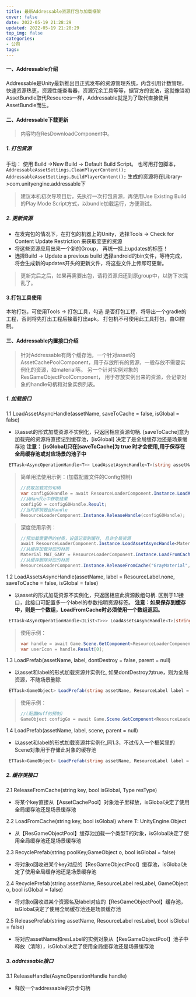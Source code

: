 ```yaml
---
title: 最新Addressable资源打包与加载框架
cover: false
date: 2022-05-19 21:28:29
updated: 2022-05-19 21:28:29
top_img: false
categories:
- 公司
tags: 
---
```


#### 一、Addressable介绍

Addressable是Unity最新推出且正式发布的资源管理系统，内含引用计数管理，快速资源热更，资源性能查看器，资源冗余工具等等，据官方的说法，这就像当初AssetBundle取代Resources一样，Addressable就是为了取代直接使用AssetBundle而生。

#### 二、Addressable下载更新
> 内容均在ResDownloadComponent中。

##### 1. 打包资源
手动： 使用 Build ->New Build -> Default Build Script。 也可用打包脚本，`AddressableAssetSettings.CleanPlayerContent();
        AddressableAssetSettings.BuildPlayerContent();`
生成的资源将在Library->com.unityengine.addressable下
> 建议本机初次导项目后，先执行一次打包资源，再使用Use Existing Build的Play Mode Script方式，以bundle加载运行，方便测试。

##### 2. 更新资源
* 在发完包的情况下，在打包的机器上的Unity，选择Tools -> Check for Content Update Restriction 来获取变更的资源
* 将这些资源应用出来一个新的Group， 再统一挂上updates的标签！
* 选择Build -> Update a previous build 选择android的bin文件，等待完成，将会生成新的updates开头的更新文件，将这些文件上传即可更新。
> 更新完后之后，如果再需要出包，请将资源归还到原group中，以防下次混乱了。

#### 3.打包工具使用
本地打包，可使用Tools -> 打包工具，勾选 是否打包工程，将导出一个gradle的工程，否则将先打出工程后接着打出apk。
打包机不可使用此工具打包，由CI控制。

#### 三、Addressable内置接口介绍

> 针对Addressable有两个缓存池，一个针对asset的 AssetCachePoolComponent，用于存放所有的资源，一般存放不需要实例化的资源，如material等。  另一个针对实例对象的 ResGameObjectPoolComponent， 用于存放实例出来的资源，会记录对象的handle句柄和对象实例列表。

 ##### 1. 加载接口

1.1 LoadAssetAsyncHandle(assetName, saveToCache = false, isGlobal = false)
 * 以asset的形式加载资源不实例化，只返回相应资源句柄. [saveToCache]意为加载完的资源将直接记到缓存池，[isGlobal] 决定了是全局缓存池还是场景缓存池
**注意： [isGlobal]只在[saveToCache]为 true 时才会使用,用于保存在全局缓存池或对应场景的池子中**
```csharp
 ETTask<AsyncOperationHandle<T>> LoadAssetAsyncHandle<T>(string assetName, bool saveToCache = false, bool isGlobal = false)
```

>简单用法使用示例：(加载配置文件的Config预制)
>
>```csharp
> //获取加载完的句柄
>var configGOHandle = await ResourceLoaderComponent.Instance.LoadAssetAsyncHandle<GameObject>("Config");
>//从Handle中获取结果
> configGO = configGOHandle.Result;
> //当时即销毁此Handle
>ResourceLoaderComponent.Instance.ReleaseHandle(configGOHandle);


>深度使用示例：
>```csharp
>//预加载需要用的材质，设值记录到缓存, 且非全局资源
>await ResourceLoaderComponent.Instance.LoadAssetAsyncHandle<Material>("GrayMaterial",true,false);
> //从缓存加载对应的材质
> Material MAT_GARY = ResourceLoaderComponent.Instance.LoadFromCache<Material>("GrayMaterial", false);
>//从缓存删除对应的材质
> ResourceLoaderComponent.Instance.ReleaseFromCache("GrayMaterial",false,typeof(Material));
>```

1.2 LoadAssetsAsyncHandle(assetName, label = ResourceLabel.none, saveToCache = false, isGlobal = false)
* 以asset的形式加载资源不实例化，只返回相应此资源数组句柄. 区别于1.1接口，此接口可配置多一个label的参数指明资源标签。
**注意：如果保存到缓存中，则是一个数组，LoadFromCache时必须使用一个数组返回。**
```csharp
 ETTask<AsyncOperationHandle<IList<T>>> LoadAssetsAsyncHandle<T>(string assetName, ResourceLabel label = ResourceLabel.none, bool saveToCache = false, bool isGlobal = false)
```

>使用示例：
>```csharp
>var handle = await Game.Scene.GetComponent<ResourceLoaderComponent>().LoadAssetsAsyncHandle<GameObject>("HeadResSmallSize",ResourceLabel.ui);
>var userIcon = handle.Result[0];
>``` 
 
1.3 LoadPrefab(assetName, label, dontDestroy = false, parent = null)
* 以asset和label的形式加载资源并实例化, 如果dontDestroy为true，则为全局资源，不随场景删除
```csharp
 ETTask<GameObject> LoadPrefab(string assetName, ResourceLabel label = ResourceLabel.none, bool dontDestroy = false, Transform parent = null)
```

>使用示例：
>```csharp
>//(配置Buff的预制)
> GameObject configGo = await Game.Scene.GetComponent<ResourceLoaderComponent>().LoadPrefab($"{buffCfg}",ResourceLabel.buff);
 >```

1.4 LoadPrefab(assetName, label, scene, parent = null)
* 以asset和label的形式加载资源并实例化,同1.3，不过传入一个框架里的Scene对象用于存储此对象的缓存池
```csharp
 ETTask<GameObject> LoadPrefab(string assetName, ResourceLabel label = ResourceLabel.none, bool dontDestroy = false, Transform parent = null)
```

 ##### 2. 缓存类接口
 
 2.1 ReleaseFromCache(string key, bool isGlobal, Type resType)
* 将某个key直接从【AssetCachePool】对象池子里释放，isGlobal决定了使用全局缓存池还是场景缓存池

2.2 LoadFromCache<T>(string key, bool isGlobal) where T: UnityEngine.Object
 * 从【ResGameObjectPool】缓存池加载一个类型T的对象，isGlobal决定了使用全局缓存池还是场景缓存池

2.3 RecyclePrefab(string poolKey,GameObject o, bool isGlobal = false)
* 将对象o回收进某个key对应的【ResGameObjectPool】缓存池，isGlobal决定了使用全局缓存池还是场景缓存池

2.4 RecyclePrefab(string assetName, ResourceLabel resLabel, GameObject o, bool isGlobal = false)
* 将对象o回收进某个资源名及label对应的【ResGameObjectPool】缓存池，isGlobal决定了使用全局缓存池还是场景缓存池

2.5 ReleasePrefab(string assetName, ResourceLabel resLabel, bool isGlobal = false)
*  将对应assetName和resLabel的实例对象从【ResGameObjectPool】池子中释放（清除），isGlobal决定了使用全局缓存池还是场景缓存池


##### 3. addressable接口

3.1 ReleaseHandle(AsyncOperationHandle handle)
* 释放一个addressable的异步句柄 

